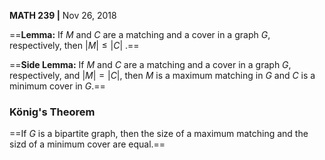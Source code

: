 __MATH 239 |__ Nov 26, 2018

==__Lemma:__ If $M$ and $C$ are a matching and a cover in a graph $G$, respectively, then $|M| \leq |C|$ .==

==__Side Lemma:__ If $M$ and $C$ are a matching and a cover in a graph $G$, respectively, and $|M| = |C|$, then $M$ is a maximum matching in $G$ and $C$ is a minimum cover in $G$.==

### König's Theorem

==If $G$ is a bipartite graph, then the size of a maximum matching and the sizd of a minimum cover are equal.==

